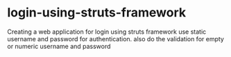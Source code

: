 # login-using-struts-framework
Creating  a web application for login using struts framework use static username and password for authentication. also do the validation for empty or numeric username and password
